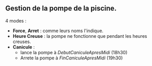 Gestion de la pompe de la piscine.
----

4 modes :

- **Force**, **Arret** : comme leurs noms l'indique.
- **Heure Creuse** : la pompe ne fonctionne que pendant les heures creuses.
- **Canicule** :
    - lance la pompe à *DebutCaniculeApresMidi* (18h30)
	- Arrete la pompe à *FinCaniculeApresMidi* (19h30)
